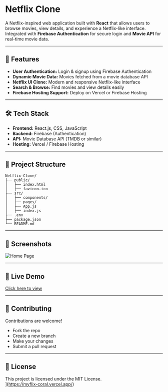 # Netflix Clone

A Netflix-inspired web application built with **React** that allows users to browse movies, view details, and experience a Netflix-like interface. Integrated with **Firebase Authentication** for secure login and **Movie API** for real-time movie data.

---

## 🚀 Features
- **User Authentication:** Login & signup using Firebase Authentication  
- **Dynamic Movie Data:** Movies fetched from a movie database API  
- **Netflix UI Clone:** Modern and responsive Netflix-like interface  
- **Search & Browse:** Find movies and view details easily  
- **Firebase Hosting Support:** Deploy on Vercel or Firebase Hosting  

---

## 🛠️ Tech Stack
- **Frontend:** React.js, CSS, JavaScript  
- **Backend:** Firebase (Authentication)  
- **API:** Movie Database API (TMDB or similar)  
- **Hosting:** Vercel / Firebase Hosting  

---

## 📂 Project Structure
```
Netflix-Clone/
├── public/
│   ├── index.html
│   ├── favicon.ico
├── src/
│   ├── components/
│   ├── pages/
│   ├── App.js
│   ├── index.js
├── .env
├── package.json
└── README.md
```

---

## 📸 Screenshots
![Home Page](https://github.com/user-attachments/assets/e876c573-ab3f-4464-b9e0-2d3bef5106fe)


---

## 🎯 Live Demo
[Click here to view](https://myflix-coral.vercel.app/)  

---

## 🤝 Contributing
Contributions are welcome!  
- Fork the repo  
- Create a new branch  
- Make your changes  
- Submit a pull request  

---

## 📜 License
This project is licensed under the MIT License.  
](https://myflix-coral.vercel.app/)
